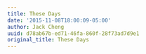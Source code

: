 ```yaml
---
title: These Days
date: '2015-11-08T18:00:09-05:00'
author: Jack Cheng
uuid: d78ab67b-ed71-46fa-860f-28f73ad7d9e1
original_title: These Days
---
```


